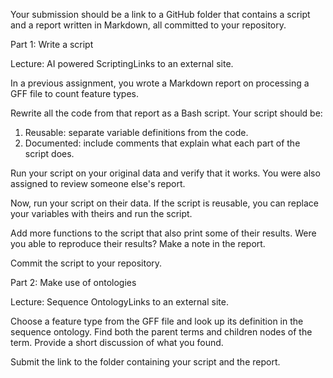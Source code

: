 Your submission should be a link to a GitHub folder that contains a script and a report written in Markdown, all committed to your repository.

Part 1: Write a script

Lecture: AI powered ScriptingLinks to an external site.

In a previous assignment, you wrote a Markdown report on processing a GFF file to count feature types.

Rewrite all the code from that report as a Bash script. Your script should be:

1. Reusable: separate variable definitions from the code.
2. Documented: include comments that explain what each part of the script does.

Run your script on your original data and verify that it works. You were also assigned to review someone else's report.

Now, run your script on their data. If the script is reusable, you can replace your variables with theirs and run the script. 

Add more functions to the script that also print some of their results. Were you able to reproduce their results? Make a note in the report.

Commit the script to your repository.

Part 2: Make use of ontologies

Lecture: Sequence OntologyLinks to an external site.


Choose a feature type from the GFF file and look up its definition in the sequence ontology.
Find both the parent terms and children nodes of the term.
Provide a short discussion of what you found.

Submit the link to the folder containing your script and the report.

